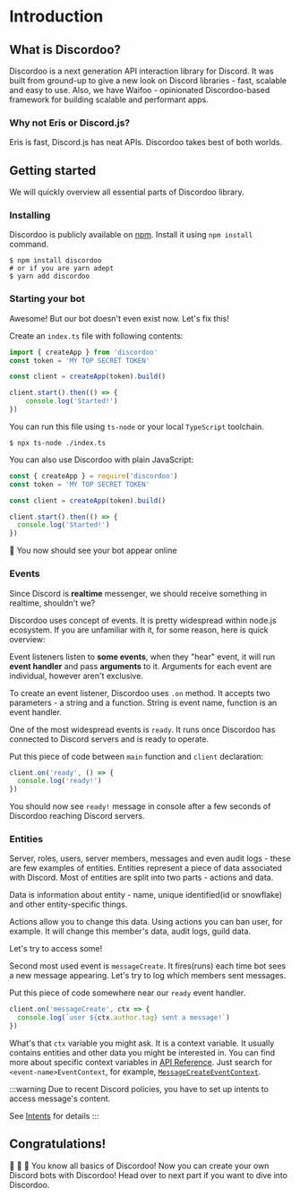 # Introduction
## What is Discordoo?
Discordoo is a next generation API interaction library for Discord. It was built from ground-up
to give a new look on Discord libraries - fast, scalable and easy to use. Also, we have Waifoo - opinionated
Discordoo-based framework for building scalable and performant apps.
### Why not Eris or Discord.js?
Eris is fast, Discord.js has neat APIs. Discordoo takes best of both worlds.

## Getting started
We will quickly overview all essential parts of Discordoo library.
### Installing
Discordoo is publicly available on [npm](https://npmjs.com/discordoo). Install it using `npm install` command.
```shell
$ npm install discordoo
# or if you are yarn adept
$ yarn add discordoo
```

### Starting your bot
Awesome! But our bot doesn't even exist now. Let's fix this!

Create an `index.ts` file with following contents:

```ts
import { createApp } from 'discordoo'
const token = 'MY TOP SECRET TOKEN'

const client = createApp(token).build()

client.start().then(() => {
    console.log('Started!')
})
```

You can run this file using `ts-node` or your local `TypeScript` toolchain.

```shell
$ npx ts-node ./index.ts
```

You can also use Discordoo with plain JavaScript:
```js
const { createApp } = require('discordoo')
const token = 'MY TOP SECRET TOKEN'

const client = createApp(token).build()

client.start().then(() => {
  console.log('Started!')
})
```

 
:tada: You now should see your bot appear online

### Events
Since Discord is **realtime** messenger, we should receive something in realtime, shouldn't we?

Discordoo uses concept of events. It is pretty widespread within node.js ecosystem.
If you are unfamiliar with it, for some reason, here is quick overview:

Event listeners listen to **some events**, when they "hear" event, it will run **event handler** and pass
**arguments** to it. Arguments for each event are individual, however aren't exclusive.

To create an event listener, Discordoo uses `.on` method. It accepts two parameters - a string and a function.
String is event name, function is an event handler.

One of the most widespread events is `ready`. It runs once Discordoo has connected to 
Discord servers and is ready to operate.

Put this piece of code between `main` function and `client` declaration:
```ts
client.on('ready', () => {
  console.log('ready!')
})
```

You should now see `ready!` message in console after a few seconds of Discordoo reaching Discord servers.

### Entities
Server, roles, users, server members, messages and even audit logs - these are few examples of entities. 
Entities represent a piece of data associated with Discord. Most of entities are split into two parts - actions and data.

Data is information about entity - name, unique identified(id or snowflake) and other entity-specific things.

Actions allow you to change this data. Using actions you can ban user, for example. It will change this member's data, audit logs, guild data.

Let's try to access some!

Second most used event is `messageCreate`. It fires(runs) each time bot sees a new message appearing.
Let's try to log which members sent messages.

Put this piece of code somewhere near our `ready` event handler.

```ts
client.on('messageCreate', ctx => {
  console.log(`user ${ctx.author.tag} sent a message!`)
})
```

What's that `ctx` variable you might ask. It is a context variable. It usually contains entities and other data you might be interested in. You can find more about specific context variables in [API Reference](https://ddoo.dev/api). Just search for `<event-name>EventContext`, for example, [`MessageCreateEventContext`](https://ddoo.dev/api/events/interfaces/MessageCreateEventContext).

:::warning 
Due to recent Discord policies, you have to set up intents to access message's content.

See [Intents](/intents) for details
:::

## Congratulations!
:tada: :tada: :tada: You know all basics of Discordoo! Now you can create your own Discord bots with Discordoo! Head over to next part if you want to dive into Discordoo.
